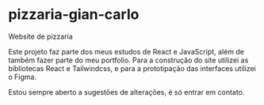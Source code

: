# pizzaria-gian-carlo
Website de pizzaria

Este projeto faz parte dos meus estudos de React e JavaScript, além de também fazer parte do meu portfolio.
Para a construção do site utilizei as bibliotecas React e Tailwindcss, e para a prototipação das interfaces utilizei o Figma.

Estou sempre aberto a sugestões de alterações, é só entrar em contato.
